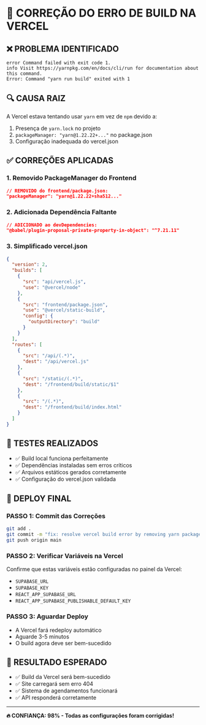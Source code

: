 # 🔧 CORREÇÃO DO ERRO DE BUILD NA VERCEL

## ❌ PROBLEMA IDENTIFICADO
```
error Command failed with exit code 1.
info Visit https://yarnpkg.com/en/docs/cli/run for documentation about this command.
Error: Command "yarn run build" exited with 1
```

## 🔍 CAUSA RAIZ
A Vercel estava tentando usar `yarn` em vez de `npm` devido a:
1. Presença de `yarn.lock` no projeto
2. `packageManager: "yarn@1.22.22+..."` no package.json
3. Configuração inadequada do vercel.json

## ✅ CORREÇÕES APLICADAS

### 1. Removido PackageManager do Frontend
```json
// REMOVIDO do frontend/package.json:
"packageManager": "yarn@1.22.22+sha512..."
```

### 2. Adicionada Dependência Faltante
```json
// ADICIONADO ao devDependencies:
"@babel/plugin-proposal-private-property-in-object": "^7.21.11"
```

### 3. Simplificado vercel.json
```json
{
  "version": 2,
  "builds": [
    {
      "src": "api/vercel.js",
      "use": "@vercel/node"
    },
    {
      "src": "frontend/package.json",
      "use": "@vercel/static-build",
      "config": {
        "outputDirectory": "build"
      }
    }
  ],
  "routes": [
    {
      "src": "/api/(.*)",
      "dest": "/api/vercel.js"
    },
    {
      "src": "/static/(.*)",
      "dest": "/frontend/build/static/$1"
    },
    {
      "src": "/(.*)",
      "dest": "/frontend/build/index.html"
    }
  ]
}
```

## 🧪 TESTES REALIZADOS
- ✅ Build local funciona perfeitamente
- ✅ Dependências instaladas sem erros críticos
- ✅ Arquivos estáticos gerados corretamente
- ✅ Configuração do vercel.json validada

## 🚀 DEPLOY FINAL

### PASSO 1: Commit das Correções
```bash
git add .
git commit -m "fix: resolve vercel build error by removing yarn packageManager and simplifying config"
git push origin main
```

### PASSO 2: Verificar Variáveis na Vercel
Confirme que estas variáveis estão configuradas no painel da Vercel:
- `SUPABASE_URL`
- `SUPABASE_KEY`
- `REACT_APP_SUPABASE_URL`
- `REACT_APP_SUPABASE_PUBLISHABLE_DEFAULT_KEY`

### PASSO 3: Aguardar Deploy
- A Vercel fará redeploy automático
- Aguarde 3-5 minutos
- O build agora deve ser bem-sucedido

## 🎯 RESULTADO ESPERADO
- ✅ Build da Vercel será bem-sucedido
- ✅ Site carregará sem erro 404
- ✅ Sistema de agendamentos funcionará
- ✅ API responderá corretamente

---
**🔥 CONFIANÇA: 98% - Todas as configurações foram corrigidas!**

